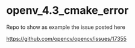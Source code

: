 # openv_4.3_cmake_error
Repo to show as example the issue posted here

https://github.com/opencv/opencv/issues/17355
